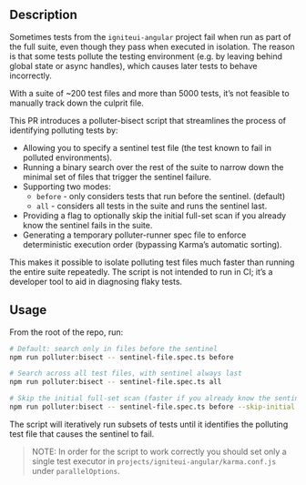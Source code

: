 ## Description
Sometimes tests from the `igniteui-angular` project fail when run as part of the full suite, even though they pass when executed in isolation.
The reason is that some tests pollute the testing environment (e.g. by leaving behind global state or async handles), which causes later tests to behave incorrectly.

With a suite of ~200 test files and more than 5000 tests, it’s not feasible to manually track down the culprit file.

This PR introduces a polluter-bisect script that streamlines the process of identifying polluting tests by:
- Allowing you to specify a sentinel test file (the test known to fail in polluted environments).
- Running a binary search over the rest of the suite to narrow down the minimal set of files that trigger the sentinel failure.
- Supporting two modes:
  - `before` - only considers tests that run before the sentinel. (default)
  - `all` - considers all tests in the suite and runs the sentinel last.
- Providing a flag to optionally skip the initial full-set scan if you already know the sentinel fails in the suite.
- Generating a temporary polluter-runner spec file to enforce deterministic execution order (bypassing Karma’s automatic sorting).

This makes it possible to isolate polluting test files much faster than running the entire suite repeatedly.
The script is not intended to run in CI; it’s a developer tool to aid in diagnosing flaky tests.

## Usage
From the root of the repo, run:

```bash
# Default: search only in files before the sentinel
npm run polluter:bisect -- sentinel-file.spec.ts before

# Search across all test files, with sentinel always last
npm run polluter:bisect -- sentinel-file.spec.ts all

# Skip the initial full-set scan (faster if you already know the sentinel fails in the suite)
npm run polluter:bisect -- sentinel-file.spec.ts before --skip-initial
```
The script will iteratively run subsets of tests until it identifies the polluting test file that causes the sentinel to fail.

>NOTE:
> In order for the script to work correctly you should set only a single test executor in `projects/igniteui-angular/karma.conf.js` under `parallelOptions`.
